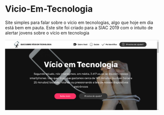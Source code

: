# Vicio-Em-Tecnologia
Site simples para falar sobre o vício em tecnologias, algo que hoje em dia está bem em pauta. Este site foi criado para a SIAC 2019 com o intuito de alertar jovens sobre o vício em tecnologia

<img src="vicio em tec.png"/>
